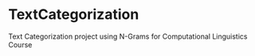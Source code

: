 TextCategorization
==================

Text Categorization project using N-Grams for Computational Linguistics Course

